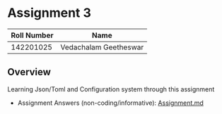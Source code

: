 # Assignment 3

| Roll Number | Name                  |
|-------------|-----------------------|
| 142201025   | Vedachalam Geetheswar |

## Overview
Learning Json/Toml and Configuration system through this assignment

- Assignment Answers (non-coding/informative): [Assignment.md](./Assignment.md)
